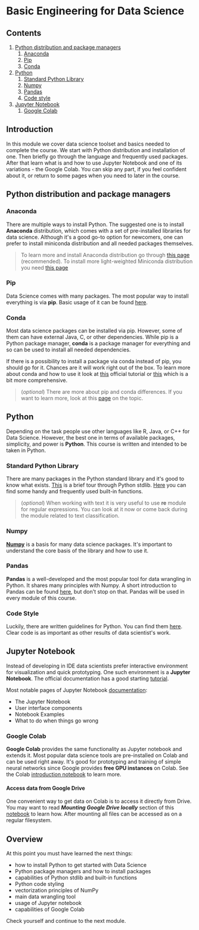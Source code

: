 # Basic Engineering for Data Science

## Contents

1. [Python distribution and package managers](#python-distribution-and-package-managers)
    1. [Anaconda](#anaconda)
    2. [Pip](#pip)
    3. [Conda](#conda)
2. [Python](#Python)
    1. [Standard Python Library](#standard-python-library)
    2. [Numpy](#numpy)
    3. [Pandas](#pandas)
    4. [Code style](#code-style)
3. [Jupyter Notebook](#jupyter-notebook)
    1. [Google Colab](#google-colab)

## Introduction

In this module we cover data science toolset and basics needed to complete the course. We start with Python distribution and installation of one. Then briefly go through the language and frequently used packages. After that learn what is and how to use Jupyter Notebook and one of its variations - the Google Colab. You can skip any part, if you feel confident about it, or return to some pages when you need to later in the course.

## Python distribution and package managers
### Anaconda

There are multiple ways to install Python. The suggested one is to install **Anaconda** distribution, which comes with a set of pre-installed libraries for data science. Although it's a good go-to option for newcomers, one can prefer to install miniconda distribution and all needed packages themselves.

> To learn more and install Anaconda distribution go through [this page][anaconda-link] (recommended). To install more light-weighted Miniconda distribution you need [this page][miniconda-link]

### Pip
Data Science comes with many packages. The most popular way to install everything is via **pip**. Basic usage of it can be found [here][pip-link].

### Conda
Most data science packages can be installed via pip. However, some of them can have external  Java, C, or other dependencies. While pip is a Python package manager, **conda** is a package manager for everything and so can be used to install all needed dependencies. 

If there is a possibility to install a package via conda instead of pip, you should go for it. Chances are it will work right out of the box. To learn more about conda and how to use it look at [this][conda-link] official tutorial or [this][conda-more-link] which is a bit more comprehensive.

> (_optional_) There are more about pip and conda differences. If you want to learn more, look at this [page][conda-pip-diff-link] on the topic.

## Python

Depending on the task people use other languages like R, Java, or C++ for Data Science. However, the best one in terms of available packages, simplicity, and power is **Python**. This course is written and intended to be taken in Python.

### Standard Python Library
There are many packages in the Python standard library and it's good to know what exists. [This][tour-link] is a brief tour through Python stdlib. [Here][builtins-link] you can find some handy and frequently used built-in functions.

> (_optional_) When working with text it is very useful to use **re** module for regular expressions. You can look at it now or come back during the module related to text classification.

### Numpy

[**Numpy**][numpy-link] is a basis for many data science packages. It's important to understand the core basis of the library and how to use it.

### Pandas

**Pandas** is a well-developed and the most popular tool for data wrangling in Python. It shares many principles with Numpy. A short introduction to Pandas can be found [here][pandas-link], but don't stop on that. Pandas will be used in every module of this course.

### Code Style

Luckily, there are written guidelines for Python. You can find them [here][codestyle-link]. Clear code is as important as other results of data scientist's work.

## Jupyter Notebook

Instead of developing in IDE data scientists prefer interactive environment for visualization and quick prototyping. One such environment is a **Jupyter Notebook**. The official documentation has a good starting [tutorial][jupyter-tutorial-link].

Most notable pages of Jupyter Notebook [documentation][jupyter-docs-link]:
- The Jupyter Notebook
- User interface components
- Notebook Examples
- What to do when things go wrong

### Google Colab

**Google Colab** provides the same functionality as Jupyter notebook and extends it. Most popular data science tools are pre-installed on Colab and can be used right away. It's good for prototyping and training of simple neural networks since Google provides **free GPU instances** on Colab. See the Colab [introduction notebook][colab-link] to learn more.

#### Access data from Google Drive
One convenient way to get data on Colab is to access it directly from Drive. You may want to read ___Mounting Google Drive locally___ section of this [notebook][colab-drive-link] to learn how. After mounting all files can be accessed as on a regular filesystem.

## Overview

At this point you must have learned the next things: 
- how to install Python to get started with Data Science
- Python package managers and how to install packages
- capabilities of Python stdlib and built-in functions
- Python code styling 
- vectorization principles of NumPy 
- main data wrangling tool
- usage of Jupyter notebook 
- capabilities of Google Colab

Check yourself and continue to the next module.


[anaconda-link]: https://www.anaconda.com/products/individual
[miniconda-link]: https://docs.conda.io/en/latest/miniconda.html
[pip-link]: https://pip.pypa.io/en/stable/quickstart/
[conda-link]: https://docs.conda.io/projects/conda/en/latest/user-guide/getting-started.html
[conda-more-link]: https://geohackweek.github.io/Introductory/01-conda-tutorial/
[conda-pip-diff-link]: https://www.anaconda.com/blog/understanding-conda-and-pip
[stlib-link]: https://docs.python.org/3/library/index.html

[tour-link]: https://docs.python.org/3/tutorial/stdlib.html
[builtins-link]: https://docs.python.org/3/library/functions.html#built-in-funcs
[regex-link]: https://docs.python.org/3/library/re.html

[codestyle-link]: https://www.python.org/dev/peps/pep-0008/
[numpy-link]: https://numpy.org/devdocs/user/quickstart.html
[pandas-link]: https://pandas.pydata.org/docs/getting_started/10min.html

[jupyter-tutorial-link]: https://jupyter-notebook.readthedocs.io/en/stable/notebook.html
[jupyter-docs-link]: https://jupyter-notebook.readthedocs.io/en/stable/index.html

[colab-link]: https://colab.research.google.com/notebooks/intro.ipynb
[colab-drive-link]: https://colab.research.google.com/notebooks/io.ipynb#scrollTo=u22w3BFiOveA